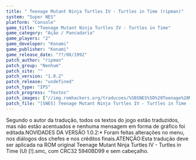 ```yaml
---
title: " Teenage Mutant Ninja Turtles IV - Turtles in Time (ripman)"
system: "Super NES"
platform: "Console"
game_title: "Teenage Mutant Ninja Turtles IV - Turtles in Time"
game_category: "Ação / Pancadaria"
game_players: "2"
game_developer: "Konami"
game_publisher: "Konami"
game_release_date: "??/08/1992"
patch_author: "ripman"
patch_group: "Nenhum"
patch_site: ""
patch_version: "1.0.2"
patch_release: "undefined"
patch_type: "IPS"
patch_progress: "Textos"
patch_images: ["//img.romhackers.org/traducoes/%5BSNES%5D%20Teenage%20Mutant%20Ninja%20Turtles%20IV%20-%20Turtles%20in%20Time%20-%20ripman%20-%201.png","//img.romhackers.org/traducoes/%5BSNES%5D%20Teenage%20Mutant%20Ninja%20Turtles%20IV%20-%20Turtles%20in%20Time%20-%20ripman%20-%202.png","//img.romhackers.org/traducoes/%5BSNES%5D%20Teenage%20Mutant%20Ninja%20Turtles%20IV%20-%20Turtles%20in%20Time%20-%20ripman%20-%203.png"]
patch_file: "[SNES] Teenage Mutant Ninja Turtles IV - Turtles in Time (U) [!] [T-BR] [T-ripman G-Nenhum] [V-1.0.2 A-2018].7z"
---
```

Segundo o autor da tradução, todos os textos do jogo estão traduzidos, mas não estão acentuados e nenhuma mensagem em forma de gráfico foi editada.NOVIDADES DA VERSÃO 1.0.2:* Foram feitas alterações no menu, nos diálogos dos chefes e nos créditos finais.ATENÇÃO:Esta tradução deve ser aplicada na ROM original Teenage Mutant Ninja Turtles IV - Turtles in Time (U) [!].smc, com CRC32 5940BD99 e sem cabeçalho.